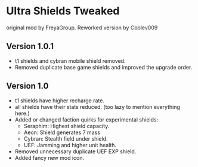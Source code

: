 # Ultra Shields Tweaked
original mod by FreyaGroup.
Reworked version by Coolev009

## Version 1.0.1
- t1 shields and cybran mobile shield removed.
- Removed duplicate base game shields and improved the upgrade order.

## Version 1.0
- t1 shields have higher recharge rate.
- all shields have their stats reduced. (too lazy to mention everything here.)
- Added or changed faction quirks for experimental shields:
  - Seraphim: Highest shield capacity.
  - Aeon: Shield generates 7 mass
  - Cybran: Stealth field under shield.
  - UEF: Jamming and higher unit health.
- Removed unnecessary duplicate UEF EXP shield.
- Added fancy new mod icon.
